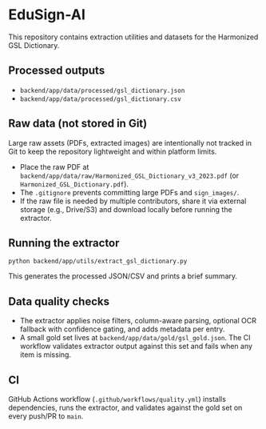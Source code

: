 # EduSign-AI

This repository contains extraction utilities and datasets for the Harmonized GSL Dictionary.

## Processed outputs
- `backend/app/data/processed/gsl_dictionary.json`
- `backend/app/data/processed/gsl_dictionary.csv`

## Raw data (not stored in Git)
Large raw assets (PDFs, extracted images) are intentionally not tracked in Git to keep the repository lightweight and within platform limits.

- Place the raw PDF at `backend/app/data/raw/Harmonized_GSL_Dictionary_v3_2023.pdf` (or `Harmonized_GSL_Dictionary.pdf`).
- The `.gitignore` prevents committing large PDFs and `sign_images/`.
- If the raw file is needed by multiple contributors, share it via external storage (e.g., Drive/S3) and download locally before running the extractor.

## Running the extractor
```
python backend/app/utils/extract_gsl_dictionary.py
```
This generates the processed JSON/CSV and prints a brief summary.

## Data quality checks
- The extractor applies noise filters, column-aware parsing, optional OCR fallback with confidence gating, and adds metadata per entry.
- A small gold set lives at `backend/app/data/gold/gsl_gold.json`. The CI workflow validates extractor output against this set and fails when any item is missing.

## CI
GitHub Actions workflow (`.github/workflows/quality.yml`) installs dependencies, runs the extractor, and validates against the gold set on every push/PR to `main`.
